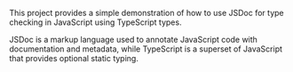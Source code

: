 This project provides a simple demonstration of how to use JSDoc for type 
checking in JavaScript using TypeScript types. 

JSDoc is a markup language used to annotate JavaScript code with documentation and metadata, while TypeScript is a superset of JavaScript that provides optional static typing.

